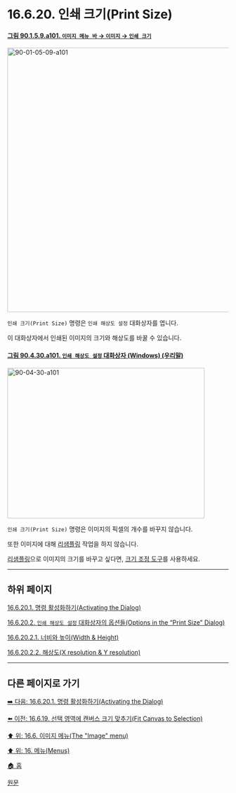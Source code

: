 # 16.6.20. 인쇄 크기(Print Size)

<a id="90-01-05-09-a101"></a>

#### [그림 90.1.5.9.a101. `이미지 메뉴 바` → `이미지` → `인쇄 크기`](./90-01-05-09-print_size.md#90-01-05-09-a101)
<img width="977" height="603" alt="90-01-05-09-a101" src="https://github.com/user-attachments/assets/d99cce28-7bf5-4256-92e8-a63181ef7a93" />

`인쇄 크기(Print Size)` 명령은 `인쇄 해상도 설정` 대화상자를 엽니다.

이 대화상자에서 인쇄된 이미지의 크기와 해상도를 바꿀 수 있습니다.

<a id="90-04-30-a101"></a>

#### [그림 90.4.30.a101. `인쇄 해상도 설정` 대화상자 (Windows) (우리말)](./90-04-0030-set_image_print_resolution.md#90-04-30-a101)
<img width="449" height="343" alt="90-04-30-a101" src="https://github.com/wonder13662/gimp/assets/15767104/6f4138fe-b944-4a86-bd46-9b30ddd4181c" />

`인쇄 크기(Print Size)` 명령은 이미지의 픽셀의 개수를 바꾸지 않습니다.

또한 이미지에 대해 [리샘플링](./19-glossaryx-resample.md) 작업을 하지 않습니다.

[리샘플링](./19-glossaryx-resample.md)으로 이미지의 크기를 바꾸고 싶다면, [크기 조정 도구](./14-04-06-00-scale.md)를 사용하세요.

***

## 하위 페이지

[16.6.20.1. 명령 활성화하기(Activating the Dialog)](./16-06-20-01-activating_the_dialog.md)

[16.6.20.2. `인쇄 해상도 설정` 대화상자의 옵션들(Options in the “Print Size” Dialog)](./16-06-20-02-00-options_in_the_print_size_dialog.md)

[16.6.20.2.1. 너비와 높이(Width & Height)](./16-06-20-02-01-width_n_height.md)

[16.6.20.2.2. 해상도(X resolution & Y resolution)](./16-06-20-02-02-x_n_y_resolution.md)

***

## 다른 페이지로 가기

[➡️ 다음: 16.6.20.1. 명령 활성화하기(Activating the Dialog)](./16-06-20-01-activating_the_dialog.md)

[⬅️ 이전: 16.6.19. 선택 영역에 캔버스 크기 맞추기(Fit Canvas to Selection)](./16-06-19-fit-canvas-to-selection.md)

[⬆️ 위: 16.6. 이미지 메뉴(The "Image" menu)](./16-06-00-the-image-menu.md)

[⬆️ 위: 16. 메뉴(Menus)](./16-00-menus.md)

[🏠 홈](./00-home.md)

[원문](https://docs.gimp.org/2.10/ko/gimp-image-print-size.html)